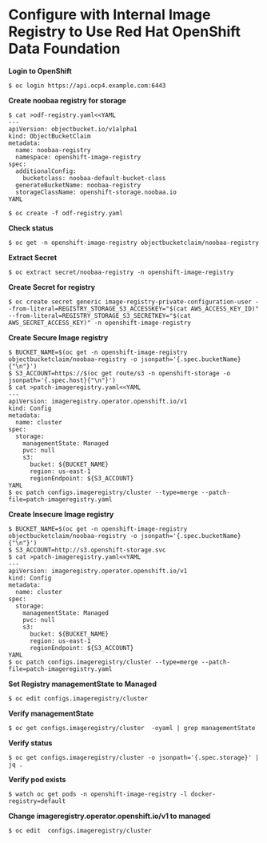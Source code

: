 # Configure with Internal Image Registry to Use Red Hat OpenShift Data Foundation


**Login to OpenShift**
```
$ oc login https://api.ocp4.example.com:6443
```

**Create noobaa registry for storage**
```
$ cat >odf-registry.yaml<<YAML
---
apiVersion: objectbucket.io/v1alpha1
kind: ObjectBucketClaim
metadata:
  name: noobaa-registry
  namespace: openshift-image-registry 
spec:
  additionalConfig:
    bucketclass: noobaa-default-bucket-class
  generateBucketName: noobaa-registry 
  storageClassName: openshift-storage.noobaa.io
YAML

$ oc create -f odf-registry.yaml
```

**Check status**
```
$ oc get -n openshift-image-registry objectbucketclaim/noobaa-registry
```

**Extract Secret** 
```
$ oc extract secret/noobaa-registry -n openshift-image-registry
```

**Create Secret for registry** 
```
$ oc create secret generic image-registry-private-configuration-user --from-literal=REGISTRY_STORAGE_S3_ACCESSKEY="$(cat AWS_ACCESS_KEY_ID)" --from-literal=REGISTRY_STORAGE_S3_SECRETKEY="$(cat AWS_SECRET_ACCESS_KEY)" -n openshift-image-registry
```

**Create Secure Image registry** 
```
$ BUCKET_NAME=$(oc get -n openshift-image-registry objectbucketclaim/noobaa-registry -o jsonpath='{.spec.bucketName}{"\n"}')
$ S3_ACCOUNT=https://$(oc get route/s3 -n openshift-storage -o jsonpath='{.spec.host}{"\n"}') 
$ cat >patch-imageregistry.yaml<<YAML
---
apiVersion: imageregistry.operator.openshift.io/v1
kind: Config
metadata:
  name: cluster
spec:
  storage:
    managementState: Managed 
    pvc: null
    s3:
      bucket: ${BUCKET_NAME}
      region: us-east-1
      regionEndpoint: ${S3_ACCOUNT}
YAML
$ oc patch configs.imageregistry/cluster --type=merge --patch-file=patch-imageregistry.yaml
```

**Create Insecure Image registry** 
```
$ BUCKET_NAME=$(oc get -n openshift-image-registry objectbucketclaim/noobaa-registry -o jsonpath='{.spec.bucketName}{"\n"}')
$ S3_ACCOUNT=http://s3.openshift-storage.svc
$ cat >patch-imageregistry.yaml<<YAML
---
apiVersion: imageregistry.operator.openshift.io/v1
kind: Config
metadata:
  name: cluster
spec:
  storage:
    managementState: Managed 
    pvc: null
    s3:
      bucket: ${BUCKET_NAME}
      region: us-east-1
      regionEndpoint: ${S3_ACCOUNT}
YAML
$ oc patch configs.imageregistry/cluster --type=merge --patch-file=patch-imageregistry.yaml
```

**Set Registry managementState to Managed**
```
$ oc edit configs.imageregistry/cluster 
```

**Verify managementState**
```
$ oc get configs.imageregistry/cluster  -oyaml | grep managementState
```

**Verify status**
```
$ oc get configs.imageregistry/cluster -o jsonpath='{.spec.storage}' | jq .
```

**Verify pod exists**
```
$ watch oc get pods -n openshift-image-registry -l docker-registry=default
```

**Change imageregistry.operator.openshift.io/v1 to managed**
```
$ oc edit  configs.imageregistry/cluster
```
